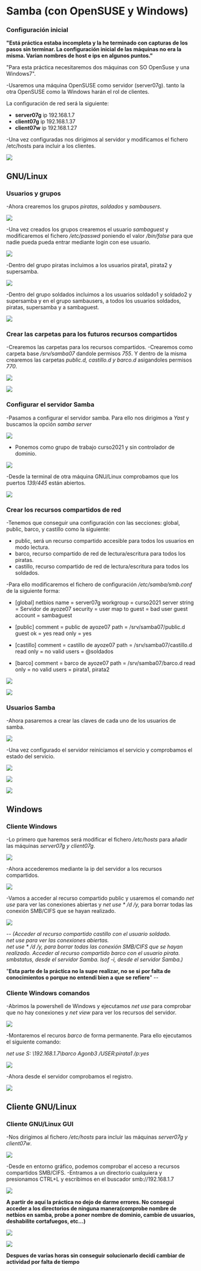 # Samba (con OpenSUSE y Windows)

### Configuración inicial

**"Está práctica estaba incompleta y la he terminado con capturas de los pasos sin terminar. La configuración inicial de las máquinas no era la misma. Varian nombres de host e ips en algunos puntos."**

"Para esta práctica necesitaremos dos máquinas con SO OpenSuse y una Windows7".

-Usaremos una máquina OpenSUSE como servidor (server07g). tanto la otra OpenSUSE como la Windows harán el rol de clientes.

La configuración de red será la siguiente:

  - **server07g** ip 192.168.1.7
  - **client07g** ip 192.168.1.37
  - **client07w** ip 192.168.1.27

-Una vez configuradas nos dirigimos al servidor y modificamos el fichero /etc/hosts para incluir a los clientes.

![](1.JPG)

## GNU/Linux

### Usuarios y grupos

-Ahora crearemos los grupos *piratas*, *soldados* y *sambausers*.

![](2.JPG)

-Una vez creados los grupos crearemos el usuario *sambaguest* y modificaremos el fichero */etc/passwd* poniendo el valor */bin/false* para que nadie pueda pueda entrar mediante login con ese usuario.

![](3.JPG)

-Dentro del grupo piratas incluimos a los usuarios pirata1, pirata2 y supersamba.

![](4.JPG)

-Dentro del grupo soldados incluimos a los usuarios soldado1 y soldado2 y supersamba
y en el grupo sambausers, a todos los usuarios soldados, piratas, supersamba y a sambaguest.

![](5.JPG)

### Crear las carpetas para los futuros recursos compartidos

-Crearemos las carpetas para los recursos compartidos.
-Crearemos como carpeta  base */srv/samba07* dandole permisos *755*. Y dentro de la misma crearemos las carpetas *public.d, castillo.d y barco.d* asigandoles permisos *770*.

![](6.JPG)

![](7.JPG)

### Configurar el servidor Samba

-Pasamos a configurar el servidor samba. Para ello nos dirigimos a *Yast* y buscamos la opción *samba server*

![](10.JPG)

- Ponemos como grupo de trabajo curso2021 y sin controlador de dominio.

![](11.JPG)

-Desde la terminal de otra máquina GNU/Linux comprobamos que los puertos *139/445* están abiertos.

![](12.JPG)

### Crear los recursos compartidos de red

-Tenemos que conseguir una configuración con las secciones: global, public, barco, y castillo como la siguiente:

  - public, será un recurso compartido accesible para todos los usuarios en modo lectura.
  - barco, recurso compartido de red de lectura/escritura para todos los piratas.
  - castillo, recurso compartido de red de lectura/escritura para todos los soldados.

-Para ello modificaremos el fichero de configuración */etc/samba/smb.conf* de la siguiente forma:

 - [global]
  netbios name = server07g
  workgroup = curso2021
  server string = Servidor de ayoze07
  security = user
  map to guest = bad user
  guest account = sambaguest

 - [public]
  comment = public de ayoze07
  path = /srv/samba07/public.d
  guest ok = yes
  read only = yes

 - [castillo]
  comment = castillo de ayoze07
  path = /srv/samba07/castillo.d
  read only = no
  valid users = @soldados

 - [barco]
  comment = barco de ayoze07
  path = /srv/samba07/barco.d
  read only = no
  valid users = pirata1, pirata2

![](13.JPG)

![](14.JPG)

### Usuarios Samba

-Ahora pasaremos a crear las claves de cada uno de los usuarios de samba.

![](15.JPG)

-Una vez configurado el servidor reiniciamos el servicio y comprobamos el estado del servicio.

![](16.JPG)

![](18.JPG)

![](17.JPG)

## Windows

### Cliente Windows

-Lo primero que haremos será modificar el fichero */etc/hosts* para añadir las máquinas *server07g y client07g*.

![](20.JPG)

-Ahora accederemos mediante la ip del servidor a los recursos compartidos.

![](21.JPG)

-Vamos a acceder al recurso compartido public y usaremos el comando *net use* para ver las conexiones abiertas y
*net use * /d /y,* para borrar todas las conexión SMB/CIFS que se hayan realizado.

![](22.JPG)

-- *(Acceder al recurso compartido castillo con el usuario soldado.*  
*net use para ver las conexiones abiertas.   
net use * /d /y, para borrar todas las conexión SMB/CIFS que se hayan realizado.*
*Acceder al recurso compartido barco con el usuario pirata.*  
*smbstatus, desde el servidor Samba.
    lsof -i, desde el servidor Samba.)*

"**Esta parte de la práctica no la supe realizar, no se si por falta de conocimientos o porque no entendi bien a que se refiere**" --

### Cliente Windows comandos

-Abrimos la powershell de Windows y ejecutamos *net use*
para comprobar que no hay conexiones y *net view* para ver los recursos del servidor.

![](23.JPG)

-Montaremos el recuros *barco* de forma permanente. Para ello ejecutamos el siguiente comando:

*net use S: \\192.168.1.7\barco Agonb3 /USER:pirata1 /p:yes*

![](24.JPG)

-Ahora desde el servidor comprobamos el registro.

![](24.JPG)

## Cliente GNU/Linux

### Cliente GNU/Linux GUI

-Nos dirigimos al fichero */etc/hosts* para incluir las máquinas *server07g y client07w*.

![](30.JPG)

-Desde en entorno gráfico, podemos comprobar el acceso a recursos compartidos SMB/CIFS.
-Entramos a un directorio cualquiera y presionamos CTRL+L y escribimos en el buscador smb://192.168.1.7

![](31.JPG)

**A partir de aquí la práctica no dejo de darme errores.
No consegui acceder a los directorios de ninguna manera(comprobe nombre de netbios en samba, probe a poner nombre de dominio, cambie de usuarios, deshabilite cortafuegos, etc...)**

![](40.JPG)

![](41.JPG)

**Despues de varias horas sin conseguir solucionarlo decidí cambiar de actividad por falta de tiempo**
